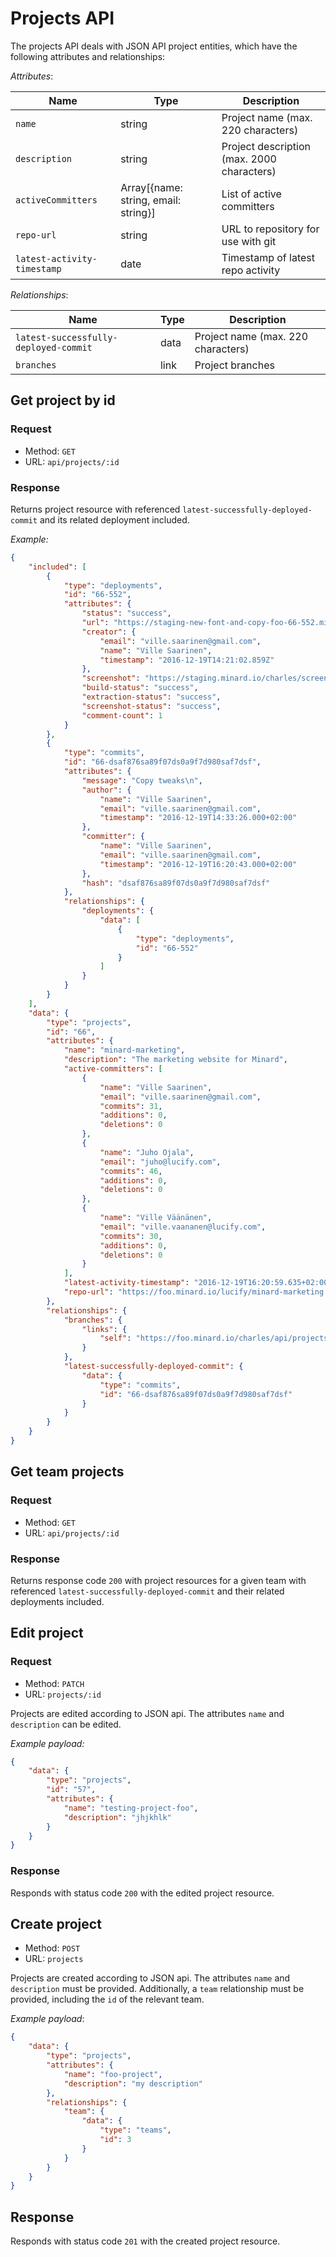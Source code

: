 
# Projects API

The projects API deals with JSON API project entities,
which have the following attributes and relationships:

*Attributes*:

Name|Type|Description
----|----|-----------
`name`|string|Project name (max. 220 characters)
`description`|string|Project description (max. 2000 characters)
`activeCommitters`|Array[{name: string, email: string}]| List of active committers
`repo-url`|string|URL to repository for use with git
`latest-activity-timestamp`|date|Timestamp of latest repo activity

*Relationships*:

Name|Type|Description
----|----|-----------
`latest-successfully-deployed-commit`|data|Project name (max. 220 characters)
`branches`|link|Project branches

## Get project by id

### Request

- Method: `GET`
- URL: `api/projects/:id`

### Response

Returns project resource with referenced `latest-successfully-deployed-commit`
and its related deployment included.

*Example:*
```json
{
    "included": [
        {
            "type": "deployments",
            "id": "66-552",
            "attributes": {
                "status": "success",
                "url": "https://staging-new-font-and-copy-foo-66-552.minard.io",
                "creator": {
                    "email": "ville.saarinen@gmail.com",
                    "name": "Ville Saarinen",
                    "timestamp": "2016-12-19T14:21:02.859Z"
                },
                "screenshot": "https://staging.minard.io/charles/screenshot/66/552?token=dfsa89f7sa89f709sda89fsa",
                "build-status": "success",
                "extraction-status": "success",
                "screenshot-status": "success",
                "comment-count": 1
            }
        },
        {
            "type": "commits",
            "id": "66-dsaf876sa89f07ds0a9f7d980saf7dsf",
            "attributes": {
                "message": "Copy tweaks\n",
                "author": {
                    "name": "Ville Saarinen",
                    "email": "ville.saarinen@gmail.com",
                    "timestamp": "2016-12-19T14:33:26.000+02:00"
                },
                "committer": {
                    "name": "Ville Saarinen",
                    "email": "ville.saarinen@gmail.com",
                    "timestamp": "2016-12-19T16:20:43.000+02:00"
                },
                "hash": "dsaf876sa89f07ds0a9f7d980saf7dsf"
            },
            "relationships": {
                "deployments": {
                    "data": [
                        {
                            "type": "deployments",
                            "id": "66-552"
                        }
                    ]
                }
            }
        }
    ],
    "data": {
        "type": "projects",
        "id": "66",
        "attributes": {
            "name": "minard-marketing",
            "description": "The marketing website for Minard",
            "active-committers": [
                {
                    "name": "Ville Saarinen",
                    "email": "ville.saarinen@gmail.com",
                    "commits": 31,
                    "additions": 0,
                    "deletions": 0
                },
                {
                    "name": "Juho Ojala",
                    "email": "juho@lucify.com",
                    "commits": 46,
                    "additions": 0,
                    "deletions": 0
                },
                {
                    "name": "Ville Väänänen",
                    "email": "ville.vaananen@lucify.com",
                    "commits": 30,
                    "additions": 0,
                    "deletions": 0
                }
            ],
            "latest-activity-timestamp": "2016-12-19T16:20:59.635+02:00",
            "repo-url": "https://foo.minard.io/lucify/minard-marketing.git"
        },
        "relationships": {
            "branches": {
                "links": {
                    "self": "https://foo.minard.io/charles/api/projects/66/branches"
                }
            },
            "latest-successfully-deployed-commit": {
                "data": {
                    "type": "commits",
                    "id": "66-dsaf876sa89f07ds0a9f7d980saf7dsf"
                }
            }
        }
    }
}
```

## Get team projects

### Request

- Method: `GET`
- URL: `api/projects/:id`

### Response

Returns response code `200` with project resources for a given team with
referenced `latest-successfully-deployed-commit` and their related
deployments included.

## Edit project

### Request

- Method: `PATCH`
- URL: `projects/:id`

Projects are edited according to JSON api. The
attributes `name` and `description` can be edited.

*Example payload:*
```json
{
    "data": {
        "type": "projects",
        "id": "57",
        "attributes": {
            "name": "testing-project-foo",
            "description": "jhjkhlk"
        }
    }
}
```

### Response

Responds with status code `200` with the
edited project resource.

## Create project

- Method: `POST`
- URL: `projects`

Projects are created according to JSON api. The
attributes `name` and `description` must be provided.
Additionally, a `team` relationship must be provided,
including the `id` of the relevant team.

*Example payload*:
```json
{
    "data": {
        "type": "projects",
        "attributes": {
            "name": "foo-project",
            "description": "my description"
        },
        "relationships": {
            "team": {
                "data": {
                    "type": "teams",
                    "id": 3
                }
            }
        }
    }
}
```

## Response

Responds with status code `201` with
the created project resource.





